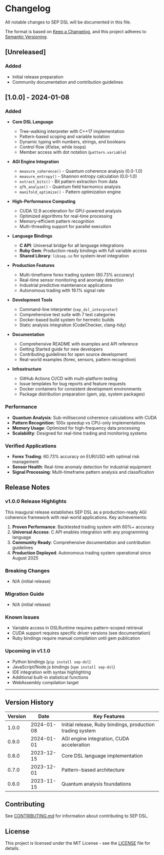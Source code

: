 # Changelog

All notable changes to SEP DSL will be documented in this file.

The format is based on [Keep a Changelog](https://keepachangelog.com/en/1.0.0/),
and this project adheres to [Semantic Versioning](https://semver.org/spec/v2.0.0.html).

## [Unreleased]

### Added
- Initial release preparation
- Community documentation and contribution guidelines

## [1.0.0] - 2024-01-08

### Added
- **Core DSL Language**
  - Tree-walking interpreter with C++17 implementation
  - Pattern-based scoping and variable isolation
  - Dynamic typing with numbers, strings, and booleans
  - Control flow (if/else, while loops)
  - Member access with dot notation (`pattern.variable`)

- **AGI Engine Integration**
  - `measure_coherence()` - Quantum coherence analysis (0.0-1.0)
  - `measure_entropy()` - Shannon entropy calculation (0.0-1.0)
  - `extract_bits()` - Bit pattern extraction from data
  - `qfh_analyze()` - Quantum field harmonics analysis
  - `manifold_optimize()` - Pattern optimization engine

- **High-Performance Computing**
  - CUDA 12.9 acceleration for GPU-powered analysis
  - Optimized algorithms for real-time processing
  - Memory-efficient pattern recognition
  - Multi-threading support for parallel execution

- **Language Bindings**
  - **C API**: Universal bridge for all language integrations
  - **Ruby Gem**: Production-ready bindings with full variable access
  - **Shared Library**: `libsep.so` for system-level integration

- **Production Features**
  - Multi-timeframe forex trading system (60.73% accuracy)
  - Real-time sensor monitoring and anomaly detection
  - Industrial predictive maintenance applications
  - Autonomous trading with 19.1% signal rate

- **Development Tools**
  - Command-line interpreter (`sep_dsl_interpreter`)
  - Comprehensive test suite with 7 test categories
  - Docker-based build system for hermetic builds
  - Static analysis integration (CodeChecker, clang-tidy)

- **Documentation**
  - Comprehensive README with examples and API reference
  - Getting Started guide for new developers
  - Contributing guidelines for open source development
  - Real-world examples (forex, sensors, pattern recognition)

- **Infrastructure**
  - GitHub Actions CI/CD with multi-platform testing
  - Issue templates for bug reports and feature requests
  - Docker containers for consistent development environments
  - Package distribution preparation (gem, pip, system packages)

### Performance
- **Quantum Analysis**: Sub-millisecond coherence calculations with CUDA
- **Pattern Recognition**: 100x speedup vs CPU-only implementations
- **Memory Usage**: Optimized for high-frequency data processing
- **Scalability**: Designed for real-time trading and monitoring systems

### Verified Applications
- **Forex Trading**: 60.73% accuracy on EUR/USD with optimal risk management
- **Sensor Health**: Real-time anomaly detection for industrial equipment
- **Signal Processing**: Multi-timeframe pattern analysis and classification

## Release Notes

### v1.0.0 Release Highlights

This inaugural release establishes SEP DSL as a production-ready AGI coherence framework with real-world applications. Key achievements:

1. **Proven Performance**: Backtested trading system with 60%+ accuracy
2. **Universal Access**: C API enables integration with any programming language
3. **Community Ready**: Comprehensive documentation and contribution guidelines
4. **Production Deployed**: Autonomous trading system operational since August 2025

### Breaking Changes
- N/A (initial release)

### Migration Guide
- N/A (initial release)

### Known Issues
- Variable access in DSLRuntime requires pattern-scoped retrieval
- CUDA support requires specific driver versions (see documentation)
- Ruby bindings require manual compilation until gem publication

### Upcoming in v1.1.0
- Python bindings (`pip install sep-dsl`)
- JavaScript/Node.js bindings (`npm install sep-dsl`)
- IDE integration with syntax highlighting
- Additional built-in statistical functions
- WebAssembly compilation target

---

## Version History

| Version | Date | Key Features |
|---------|------|--------------|
| 1.0.0 | 2024-01-08 | Initial release, Ruby bindings, production trading system |
| 0.9.0 | 2024-01-01 | AGI engine integration, CUDA acceleration |
| 0.8.0 | 2023-12-15 | Core DSL language implementation |
| 0.7.0 | 2023-12-01 | Pattern-based architecture |
| 0.6.0 | 2023-11-15 | Quantum analysis foundations |

## Contributing

See [CONTRIBUTING.md](CONTRIBUTING.md) for information about contributing to SEP DSL.

## License

This project is licensed under the MIT License - see the [LICENSE](LICENSE) file for details.

